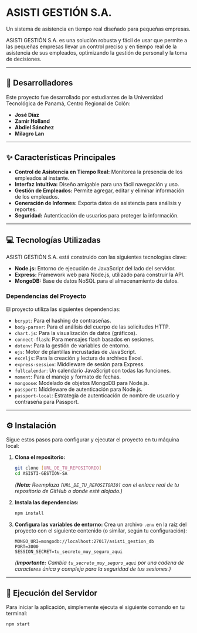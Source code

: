 # ASISTI GESTIÓN S.A.

Un sistema de asistencia en tiempo real diseñado para pequeñas empresas.

ASISTI GESTIÓN S.A. es una solución robusta y fácil de usar que permite a las pequeñas empresas llevar un control preciso y en tiempo real de la asistencia de sus empleados, optimizando la gestión de personal y la toma de decisiones.

---

## 🚀 Desarrolladores

Este proyecto fue desarrollado por estudiantes de la Universidad Tecnológica de Panamá, Centro Regional de Colón:

* **José Díaz**
* **Zamir Holland**
* **Abdiel Sánchez**
* **Milagro Lan**

---

## ✨ Características Principales

* **Control de Asistencia en Tiempo Real:** Monitorea la presencia de los empleados al instante.
* **Interfaz Intuitiva:** Diseño amigable para una fácil navegación y uso.
* **Gestión de Empleados:** Permite agregar, editar y eliminar información de los empleados.
* **Generación de Informes:** Exporta datos de asistencia para análisis y reportes.
* **Seguridad:** Autenticación de usuarios para proteger la información.

---

## 💻 Tecnologías Utilizadas

ASISTI GESTIÓN S.A. está construido con las siguientes tecnologías clave:

* **Node.js:** Entorno de ejecución de JavaScript del lado del servidor.
* **Express:** Framework web para Node.js, utilizado para construir la API.
* **MongoDB:** Base de datos NoSQL para el almacenamiento de datos.

### Dependencias del Proyecto

El proyecto utiliza las siguientes dependencias:

* `bcrypt`: Para el hashing de contraseñas.
* `body-parser`: Para el análisis del cuerpo de las solicitudes HTTP.
* `chart.js`: Para la visualización de datos (gráficos).
* `connect-flash`: Para mensajes flash basados en sesiones.
* `dotenv`: Para la gestión de variables de entorno.
* `ejs`: Motor de plantillas incrustadas de JavaScript.
* `exceljs`: Para la creación y lectura de archivos Excel.
* `express-session`: Middleware de sesión para Express.
* `fullcalendar`: Un calendario JavaScript con todas las funciones.
* `moment`: Para el manejo y formato de fechas.
* `mongoose`: Modelado de objetos MongoDB para Node.js.
* `passport`: Middleware de autenticación para Node.js.
* `passport-local`: Estrategia de autenticación de nombre de usuario y contraseña para Passport.

---

## ⚙️ Instalación

Sigue estos pasos para configurar y ejecutar el proyecto en tu máquina local:

1.  **Clona el repositorio:**
    ```bash
    git clone [URL_DE_TU_REPOSITORIO]
    cd ASISTI-GESTION-SA
    ```
    *(**Nota:** Reemplaza `[URL_DE_TU_REPOSITORIO]` con el enlace real de tu repositorio de GitHub o donde esté alojado.)*

2.  **Instala las dependencias:**
    ```bash
    npm install
    ```

3.  **Configura las variables de entorno:**
    Crea un archivo `.env` en la raíz del proyecto con el siguiente contenido (o similar, según tu configuración):

    ```
    MONGO_URI=mongodb://localhost:27017/asisti_gestion_db
    PORT=3000
    SESSION_SECRET=tu_secreto_muy_seguro_aqui
    ```
    *(**Importante:** Cambia `tu_secreto_muy_seguro_aqui` por una cadena de caracteres única y compleja para la seguridad de tus sesiones.)*

---

## 🚀 Ejecución del Servidor

Para iniciar la aplicación, simplemente ejecuta el siguiente comando en tu terminal:

```bash
npm start

